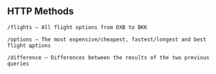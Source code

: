 ## HTTP Methods
```
/flights — All flight options from DXB to BKK
```
```
/options — The most expensive/cheapest, fastest/longest and best flight щptions
```
```
/difference — Differences between the results of the two previous queries
```